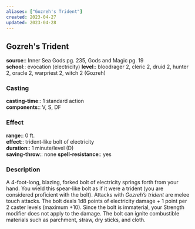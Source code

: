 ```yaml
---
aliases: ["Gozreh's Trident"]
created: 2023-04-27
updated: 2023-04-28
---
```


## Gozreh's Trident

**source**:: Inner Sea Gods pg. 235, Gods and Magic pg. 19  
**school**:: evocation (electricity)
**level**:: bloodrager 2, cleric 2, druid 2, hunter 2, oracle 2, warpriest 2, witch 2 (Gozreh)

### Casting

**casting-time**:: 1 standard action  
**components**:: V, S, DF

### Effect

**range**:: 0 ft.  
**effect**:: trident-like bolt of electricity  
**duration**:: 1 minute/level (D)  
**saving-throw**:: none
**spell-resistance**:: yes

### Description

A 4-foot-long, blazing, forked bolt of electricity springs forth from your hand. You wield this spear-like bolt as if it were a trident (you are considered proficient with the bolt). Attacks with *Gozreh’s trident* are melee touch attacks. The bolt deals 1d8 points of electricity damage + 1 point per 2 caster levels (maximum +10). Since the bolt is immaterial, your Strength modifier does not apply to the damage. The bolt can ignite combustible materials such as parchment, straw, dry sticks, and cloth.
